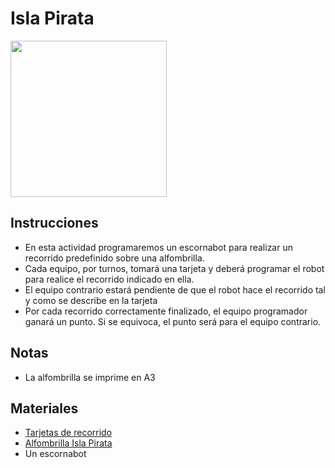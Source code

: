 # Isla Pirata
<p align="centre">
  <img src="https://github.com/escornabot/docs/blob/master/Escornabot_Mats/isla_pirata/pirata.png" width="250"/
</p>

## Instrucciones
* En esta actividad programaremos un escornabot para realizar un recorrido predefinido sobre una alfombrilla.
* Cada equipo, por turnos, tomará una tarjeta y deberá programar el robot para realice el recorrido indicado en ella.
* El equipo contrario estará pendiente de que el robot hace el recorrido tal y como se describe en la tarjeta
* Por cada recorrido correctamente finalizado, el equipo programador ganará un punto. Si se equivoca, el punto será para el equipo contrario.

## Notas
* La alfombrilla se imprime en A3

## Materiales
* [Tarjetas de recorrido][T01]
* [Alfombrilla Isla Pirata][A01]
* Un escornabot

[T01]:https://github.com/escornabot/docs/blob/master/Escornabot_Mats/isla_pirata/pirata_tarjetas.pdf
[A01]:https://github.com/escornabot/docs/blob/master/Escornabot_Mats/isla_pirata/pirata.pdf

